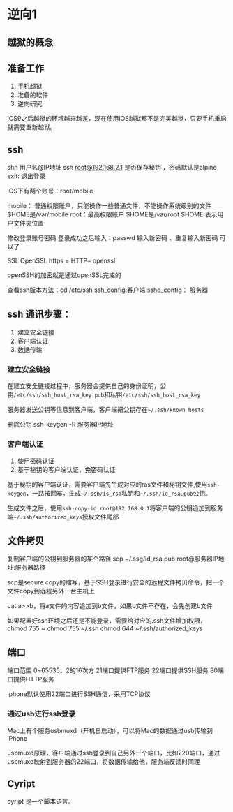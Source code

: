 # 逆向1

## 越狱的概念


## 准备工作
1. 手机越狱
2. 准备的软件
3. 逆向研究

iOS9之后越狱的环境越来越差，现在使用iOS越狱都不是完美越狱，只要手机重启就需要重新越狱。

## ssh
shh 用户名@IP地址
ssh root@192.168.2.1
是否保存秘钥 ，密码默认是alpine
exit: 退出登录

iOS下有两个账号：root/mobile

mobile： 普通权限账户，只能操作一些普通文件，不能操作系统级别的文件  $HOME是/var/mobile
root：最高权限账户  $HOME是/var/root
$HOME:表示用户文件夹位置


修改登录账号密码
登录成功之后输入：passwd
输入新密码 、重复输入新密码 可以了

SSL OpenSSL
https = HTTP+ openssl

openSSH的加密就是通过openSSL完成的

查看ssh版本方法：cd /etc/ssh
ssh_config:客户端
sshd_config： 服务器

## ssh 通讯步骤：
1. 建立安全链接
2. 客户端认证
3. 数据传输

### 建立安全链接
在建立安全链接过程中，服务器会提供自己的身份证明，公钥`/etc/ssh/ssh_host_rsa_key.pub`和私钥`/etc/ssh/ssh_host_rsa_key`

服务器发送公钥等信息到客户端，客户端把公钥存在`~/.ssh/known_hosts`

删除公钥
ssh-keygen -R 服务器IP地址

### 客户端认证
1. 使用密码认证
2. 基于秘钥的客户端认证，免密码认证

基于秘钥的客户端认证，需要客户端先生成对应的ras文件和秘钥文件,使用`ssh-keygen`，一路按回车，生成`~/.ssh/is_rsa`私钥和`~/.ssh/id_rsa.pub`公钥。

生成文件之后，使用`ssh-copy-id root@192.168.0.1`将客户端的公钥追加到服务端`~/.ssh/authorized_keys`授权文件尾部

## 文件拷贝
复制客户端的公钥到服务器的某个路径
scp ~/.ssg/id_rsa.pub root@服务器IP地址:服务器路径


scp是secure copy的缩写，基于SSH登录进行安全的远程文件拷贝命令，把一个文件copy到远程另外一台主机上

cat a>>b，将a文件的内容追加到b文件，如果b文件不存在，会先创建b文件

如果配置好ssh环境之后还是不能登录，需要给对应的.ssh文件增加权限，
chmod 755 ~
chmod 755 ~/.ssh
chmod 644 ~/.ssh/authorized_keys

## 端口
端口范围 0~65535，2的16次方
21端口提供FTP服务
22端口提供SSH服务
80端口提供HTTP服务

iphone默认使用22端口进行SSH通信，采用TCP协议

### 通过usb进行ssh登录
Mac上有个服务usbmuxd（开机自启动），可以将Mac的数据通过usb传输到iPhone

usbmuxd原理，客户端通过ssh登录到自己另外一个端口，比如220端口，通过usbmuxd映射到服务器的22端口，将数据传输给他，服务端反馈时同理

## Cyript
cyript 是一个脚本语言。